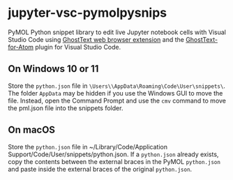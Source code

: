 # jupyter-vsc-pymolpysnips
PyMOL Python snippet library to edit live Jupyter notebook cells with Visual Studio Code using [GhostText web browser extension](https://github.com/fregante/GhostText) and the [GhostText-for-Atom](https://github.com/GhostText/GhostText-for-Atom) plugin for Visual Studio Code. 

## On Windows 10 or 11

Store the `python.json` file in `\Users\\AppData\Roaming\Code\User\snippets\`. 
The folder `AppData` may be hidden if you use the Windows GUI to move the file. 
Instead, open the Command Prompt and use the `cmv` command to move the pml.json file into the snippets folder.

## On macOS    

Store the `python.json` file in ~/Library/Code/Application Support/Code/User/snippets/python.json.
If a `python.json` already exists, copy the contents between the external braces in the PyMOL `python.json` and paste inside the external braces of the original `python.json`.
